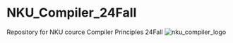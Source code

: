 # NKU_Compiler_24Fall
Repository for NKU cource Compiler Principles 24Fall
![nku_compiler_logo](https://github.com/user-attachments/assets/93b70721-6225-41f5-96a4-3b04f8a43712)

